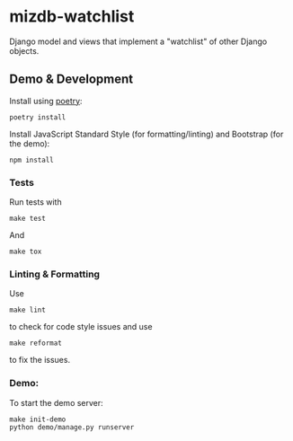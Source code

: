 # mizdb-watchlist

Django model and views that implement a "watchlist" of other Django objects.

## Demo & Development

Install using [poetry](https://python-poetry.org/docs/):
```commandline
poetry install
```

Install JavaScript Standard Style (for formatting/linting) and Bootstrap (for the demo):
```commandline
npm install
```

### Tests
Run tests with 
```commandline
make test
```
And
```commandline
make tox
```

### Linting & Formatting

Use 
```commandline
make lint
```
to check for code style issues and use
```commandline
make reformat
```
to fix the issues.

### Demo:

To start the demo server:

```commandline
make init-demo
python demo/manage.py runserver
```